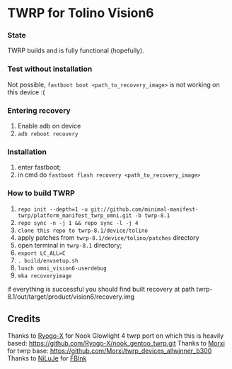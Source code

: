 # TWRP for Tolino Vision6
### State
TWRP builds and is fully functional (hopefully).

### Test without installation
Not possible, `fastboot boot <path_to_recovery_image>` is not working on this device :(

### Entering recovery
1) Enable adb on device
2) `adb reboot recovery`
### Installation
1) enter fastboot;
2) in cmd do `fastboot flash recovery <path_to_recovery_image>`

### How to build TWRP
1. `repo init --depth=1 -u git://github.com/minimal-manifest-twrp/platform_manifest_twrp_omni.git -b twrp-8.1`
2. `repo sync -n -j 1 && repo sync -l -j 4`
3. `clone this repo to twrp-8.1/device/tolino`
4. apply patches from `twrp-8.1/device/tolino/patches` directory
5. open terminal in `twrp-8.1` directory;
6. `export LC_ALL=C`
7. `. build/envsetup.sh`
8. `lunch omni_vision6-userdebug`
9. `mka recoveryimage`

if everything is successful you should find built recovery at path twrp-8.1/out/target/product/vision6/recovery.img

## Credits
Thanks to [Ryogo-X](https://github.com/Ryogo-X) for Nook Glowlight 4 twrp port on which this is heavily based: https://github.com/Ryogo-X/nook_gentoo_twrp.git
Thanks to [Morxi](https://github.com/Morxi) for twrp base: https://github.com/Morxi/twrp_devices_allwinner_b300  
Thanks to [NiLuJe](https://github.com/NiLuJe) for [FBInk](https://github.com/NiLuJe/FBInk)
